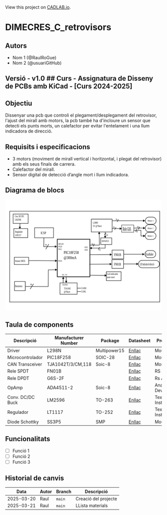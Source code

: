 View this project on [CADLAB.io](https://cadlab.io/project/28966). 

# DIMECRES_C_retrovisors
## Autors
- Nom 1 (@RaulRoGue)
- Nom 2 (@usuariGitHub)
## Versió - v1.0 ## Curs - Assignatura de Disseny de PCBs amb KiCad - [Curs 2024-2025]

## Objectiu
Dissenyar una pcb que controli el plegament/desplegament del retrovisor, l'ajust del mirall amb motors,
la pcb també ha d'incloure un sensor que detecti els punts morts, un calefactor per evitar l'entelament
i una llum indicadora de direcció.

## Requisits i especificacions
- 3 motors (moviment de mirall vertical i horitzontal, i plegat del retrovisor) amb
els seus finals de carrera.
- Calefactor del mirall.
- Sensor digital de detecció d’angle mort i llum indicadora.

## Diagrama de blocs
![Diagrama blocs](DiagramaBloquesV2.svg)
## Taula de components
| Descripció | Manufacturer Number | Package | Datasheet | Proveïdor | Unitats |
|------------|--------------------|---------|----------|----------|---------|
| Driver | L298N | Multipower15 | [Enllaç](https://www.mouser.es/datasheet/2/389/l298-1849437.pdf) | Mouser | 1 |
| Microcontrolador|PIC18F258|SOIC-28|[Enllaç](https://www.mouser.es/datasheet/2/268/41159e-3443038.pdf)| Mouser | 1 |
| CAN Transceiver|TJA1042T/3/CM,118| Soic-8 |[Enllaç](https://www.mouser.es/datasheet/2/302/TJA1042-3103146.pdf)| Mouser | 1 |
| Rele SPDT| FN01B | | [Enllaç](https://docs.rs-online.com/df01/0900766b8158318b.pdf) | RS Amidata | 2 | 
| Rele DPDT | G6S-2F| | [Enllaç](https://docs.rs-online.com/f19f/0900766b813679a7.pdf) | Rs Amidara | 1 | 
| OpAmp | ADA4511-2 | Soic-8 |[Enllaç](https://www.analog.com/media/en/technical-documentation/data-sheets/ada4511-2.pdf) | Analog Devices | 1 |
| Conv. DC/DC Buck | LM2596 | TO-263  | [Enllaç](https://www.ti.com/lit/ds/symlink/lm2596.pdf?ts=1742644968953&ref_url=https%253A%252F%252Fwww.ti.com%252Fproduct%252Fes-mx%252FLM2596) | Texas Instruments | 1 | 
| Regulador | LT1117 | TO-252 | [Enllaç](https://www.ti.com/lit/ds/symlink/lm1117.pdf?ts=1742626115453&ref_url=https%253A%252F%252Feu.mouser.com%252F) | Texas Instruments | 1 |
| Diode Schottky | SS3P5 | SMP | [Enllaç](https://www.vishay.com/docs/88997/ss3p5.pdf)| Mouser | 1 | 
## Funcionalitats
- [ ] Funció 1
- [ ] Funció 2
- [ ] Funció 3

## Historial de canvis 
| Data | Autor | Branch | Descripció |
|------|------|--------|------------| 
| 2025-03-20 | Raul | `main` | Creació del projecte |
| 2025-03-21 | Raul | `main` | LLista materials | 
